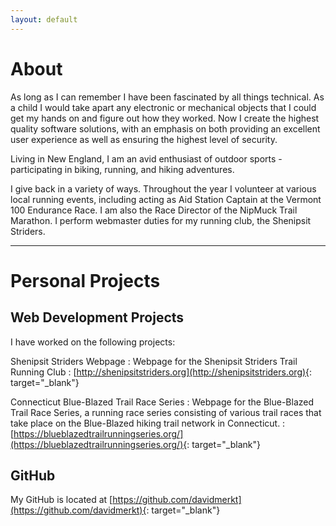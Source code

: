 ```yaml
---
layout: default
---
```


# About

As long as I can remember I have been fascinated by all things technical. As a 
child I would take apart any electronic or mechanical objects that I could get 
my hands on and figure out how they worked. Now I create the highest quality 
software solutions, with an emphasis on both providing an excellent user 
experience as well as ensuring the highest level of security.

Living in New England, I am an avid enthusiast of outdoor sports - participating
 in biking, running, and hiking adventures.

I give back in a variety of ways. Throughout the year I volunteer at various 
local running events, including acting as Aid Station Captain at the Vermont 100
 Endurance Race. I am also the Race Director of the NipMuck Trail Marathon. I 
perform webmaster duties for my running club, the Shenipsit Striders.

* * *

# Personal Projects

## Web Development Projects

I have worked on the following projects:

Shenipsit Striders Webpage
: Webpage for the Shenipsit Striders Trail Running Club
: [http://shenipsitstriders.org](http://shenipsitstriders.org){: target="_blank"}

Connecticut Blue-Blazed Trail Race Series
: Webpage for the Blue-Blazed Trail Race Series, a running race series 
  consisting of various trail races that take place on the Blue-Blazed hiking 
  trail network in Connecticut.
: [https://blueblazedtrailrunningseries.org/](https://blueblazedtrailrunningseries.org/){: target="_blank"}

## GitHub

My GitHub is located at [https://github.com/davidmerkt](https://github.com/davidmerkt){: target="_blank"}